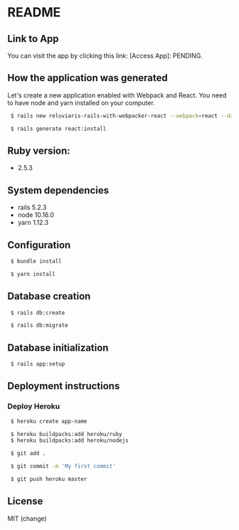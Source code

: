 # README

## Link to App

You can visit the app by clicking this link: [Access App]: PENDING.

## How the application was generated

Let's create a new application enabled with Webpack and React. You need to have node and yarn installed on your computer.

```sh
 $ rails new reluviaris-rails-with-webpacker-react --webpack=react --database=postgresql
```

```sh
 $ rails generate react:install
```

## Ruby version: 

* 2.5.3 

## System dependencies

* rails 5.2.3
* node 10.16.0
* yarn 1.12.3


## Configuration

```sh
 $ bundle install
```

```sh
 $ yarn install
```

## Database creation

```sh
 $ rails db:create
```

```sh
 $ rails db:migrate
```

## Database initialization

```sh
 $ rails app:setup
```

## Deployment instructions

### Deploy Heroku

```sh
 $ heroku create app-name
```

```sh
 $ heroku buildpacks:add heroku/ruby
 $ heroku buildpacks:add heroku/nodejs
```

```sh
 $ git add .
```

```sh
 $ git commit -m 'My first commit'
```

```sh
 $ git push heroku master
```

License
----

MIT (change)
